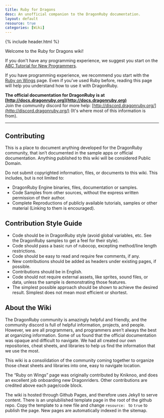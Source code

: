 ```yaml
---
title: Ruby for Dragons
desc: An unofficial companion to the DragonRuby documentation.
layout: default
resource: true
categories: [Wiki]
---
```

{% include header.html %}

Welcome to the Ruby for Dragons wiki!

If you don't have any programming experience, we suggest you start on the [ABC Tutorial for New Programmers](/Ruby_for_Dragons/abc-tutorial-for-new-programmers).

If you have programming experience, we recommend you start with the [Ruby on Wings](/Ruby_for_Dragons/ruby-on-wings) page. Even if you've used Ruby before, reading this page will help you understand how to use it with DragonRuby.

**The official documentation for DragonRuby is at [http://docs.dragonruby.org](http://docs.dragonruby.org)**  
Join the community discord for more help: [http://discord.dragonruby.org/](http://discord.dragonruby.org/) (It's where most of this information is from).

***

## Contributing
This is a place to document anything developed for the DragonRuby community, that isn’t documented in the sample apps or official documentation. Anything published to this wiki will be considered Public Domain.

Do not submit copyrighted information, files, or documents to this wiki. This includes, but is not limited to:

- DragonRuby Engine binaries, files, documentation or samples.
- Code Samples from other sources, without the express written permission of their author.
- Complete Reproductions of publicly available tutorials, samples or other material (Linking to them is encouraged).

## Contribution Style Guide
- Code should be in DragonRuby style (avoid global variables, etc. See the DragonRuby samples to get a feel for their style).
- Code should pass a basic run of rubocop, excepting method/line length restrictions.
- Code should be easy to read and require few comments, if any.
- New contributions should be added as headers under existing pages, if possible.
- Contributions should be in English.
- Code should not require external assets, like sprites, sound files, or data, unless the sample is demonstrating those features.
- The simplest possible approach should be shown to achieve the desired result. Simplest does not mean most efficient or shortest.

## About the Wiki
The DragonRuby community is amazingly helpful and friendly, and the community discord is full of helpful information, projects, and people. However, we are all programmers, and programmers aren’t always the best at organizing information. Some of us found that the official documentation was opaque and difficult to navigate. We had all created our own repositories, cheat sheets, and libraries to help us find the information that we use the most.

This wiki is a consolidation of the community coming together to organize those cheat sheets and libraries into one, easy to navigate location.

The “Ruby on Wings” page was originally contributed by Kniknoo, and does an excellent job onboarding new Dragonriders. Other contributions are credited above each page/code block.

The wiki is hosted through Github Pages, and therefore uses Jekyll to serve content. There is an unplubilished template page in the root of the github repo. Copy the template to a new file and change `resource: ` to `true` to publish the page. New pages are automatically indexed in the sitemap.
